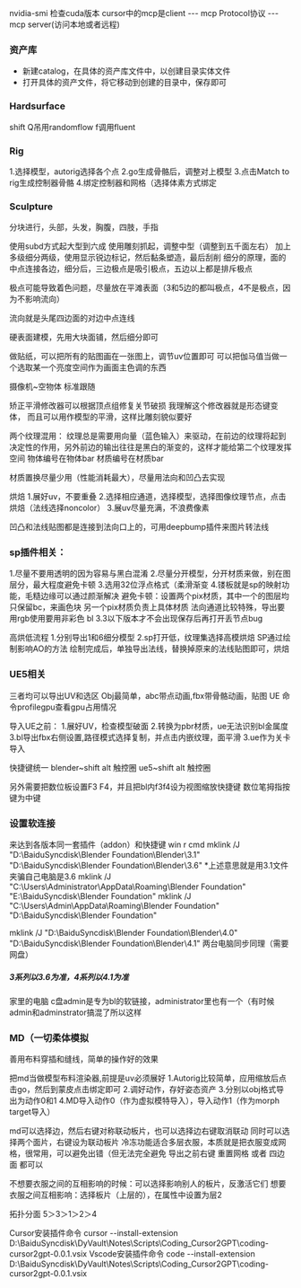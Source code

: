 nvidia-smi 检查cuda版本
cursor中的mcp是client --- mcp Protocol协议 --- mcp server(访问本地或者远程)

### 资产库
* 新建catalog，在具体的资产库文件中，以创建目录实体文件
* 打开具体的资产文件，将它移动到创建的目录中，保存即可
### Hardsurface
shift Q吊用randomflow
f调用fluent

### Rig
1.选择模型，autorig选择各个点
2.go生成骨骼后，调整对上模型
3.点击Match to rig生成控制器骨骼
4.绑定控制器和网格（选择体素方式绑定
### Sculpture
分块进行，头部，头发，胸腹，四肢，手指

使用subd方式起大型到六成
使用雕刻抓起，调整中型（调整到五千面左右）
加上多级细分两级，使用显示锐边标记，然后黏条塑造，最后刮削
细分的原理，面的中点连接各边，细分后，三边极点是吸引极点，五边以上都是排斥极点

极点可能导致着色问题，尽量放在平滩表面（3和5边的都叫极点，4不是极点，因为不影响流向）

流向就是头尾四边面的对边中点连线


硬表面建模，先用大块面铺，然后细分即可

做贴纸，可以把所有的贴图画在一张图上，调节uv位置即可
可以把伽马值当做一个选取某一个亮度空间作为画面主色调的东西

摄像机~空物体
标准跟随

矫正平滑修改器可以根据顶点组修复关节破损
我理解这个修改器就是形态键变体，
而且可以用作模型的平滑，这样比雕刻貌似要好

两个纹理混用：
纹理总是需要用向量（蓝色输入）来驱动，在前边的纹理将起到决定性的作用，另外前边的输出往往是黑白的渐变的，这样才能给第二个纹理发挥空间
物体编号在物体bar
材质编号在材质bar

材质置换尽量少用（性能消耗最大），尽量用法向和凹凸去实现

烘焙
1.展好uv，不要重叠
2.选择相应通道，选择模型，选择图像纹理节点，点击烘焙（法线选择noncolor）
3.展uv尽量充满，不浪费像素

凹凸和法线贴图都是连接到法向口上的，可用deepbump插件来图片转法线


### sp插件相关：
1.尽量不要用透明的因为容易与黑白混淆
2.尽量分开模型，分开材质来做，别在图层分，最大程度避免卡顿
3.选用32位浮点格式（柔滑渐变
4.镂板就是sp的映射功能，毛糙边缘可以通过颜渐解决
避免卡顿：设置两个pix材质，其中一个的图层均只保留bc，来画色块
另一个pix材质负责上具体材质
法向通道比较特殊，导出要用rgb使用要用非彩色
bl 3.3以下版本才不会出现保存后再打开丢节点bug

高烘低流程
1.分别导出1和6细分模型
2.sp打开低，纹理集选择高模烘焙
SP通过绘制影响AO的方法
绘制完成后，单独导出法线，替换掉原来的法线贴图即可，烘焙

### UE5相关
三者均可以导出UV和选区
Obj最简单，abc带点动画,fbx带骨骼动画，贴图
UE 命令profilegpu查看gpu占用情况

导入UE之前：
1.展好UV，检查模型破面
2.转换为pbr材质，ue无法识别bl金属度
3.bl导出fbx右侧设置,路径模式选择复制，并点击内嵌纹理，面平滑
3.ue作为关卡导入

快捷键统一
blender~shift alt 触控圈
ue5~shift alt 触控圈

另外需要把数位板设置F3 F4，并且把bl内f3f4设为视图缩放快捷键
数位笔拇指按键为中键

### 设置软连接
来达到各版本同一套插件（addon）和快捷键
win r cmd
mklink /J "D:\BaiduSyncdisk\Blender Foundation\Blender\3.1" "D:\BaiduSyncdisk\Blender Foundation\Blender\3.6"
*上述意思就是用3.1文件夹骗自己电脑是3.6
mklink /J "C:\Users\Administrator\AppData\Roaming\Blender Foundation" "E:\BaiduSyncdisk\Blender Foundation"
mklink /J "C:\Users\Admin\AppData\Roaming\Blender Foundation" "D:\BaiduSyncdisk\Blender Foundation"
 
mklink /J "D:\BaiduSyncdisk\Blender Foundation\Blender\4.0" "D:\BaiduSyncdisk\Blender Foundation\Blender\4.1"
两台电脑同步同理（需要网盘）
##### 3系列以3.6为准，4系列以4.1为准
家里的电脑 c盘admin是专为bl的软链接，administrator里也有一个（有时候admin和adminstrator搞混了所以这样


### MD（一切柔体模拟
善用布料穿插和缝线，简单的操作好的效果

把md当做模型布料渲染器,前提是uv必须展好
1.Autorig比较简单，应用缩放后点击go，然后到蒙皮点击绑定即可
2.调好动作，存好姿态资产
3.分别以obj格式导出为动作0和1
4.MD导入动作0（作为虚拟模特导入），导入动作1（作为morph target导入）

md可以选择边，然后右键对称联动板片，也可以选择边右键取消联动
同时可以选择两个面片，右键设为联动板片
冷冻功能适合多层衣服，本质就是把衣服变成网格，很常用，可以避免出错（但无法完全避免
导出之前右键 重置网格 或者 四边面 都可以

不想要衣服之间的互相影响的时候：可以选择影响别人的板片，反激活它们
想要衣服之间互相影响：选择板片（上层的），在属性中设置为层2

拓扑分面
5＞3＞1＞2＞4

Cursor安装插件命令
cursor --install-extension D:\BaiduSyncdisk\DyVault\Notes\Scripts\Coding_Cursor2GPT\coding-cursor2gpt-0.0.1.vsix
Vscode安装插件命令
code --install-extension D:\BaiduSyncdisk\DyVault\Notes\Scripts\Coding_Cursor2GPT\coding-cursor2gpt-0.0.1.vsix